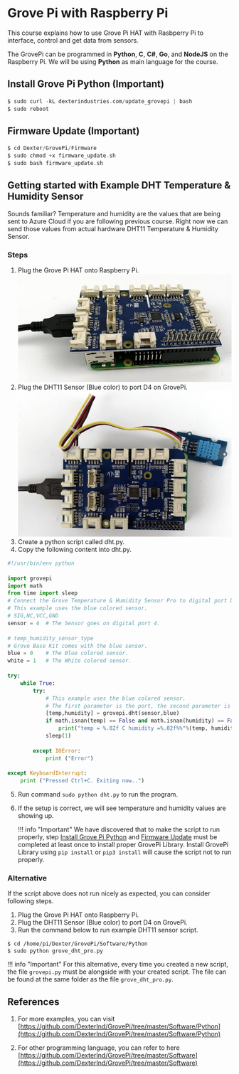 # Grove Pi with Raspberry Pi

This course explains how to use Grove Pi HAT with Rasbperry Pi to interface, control and get data from sensors. 

The GrovePi can be programmed in **Python**, **C**, **C#**, **Go**, and **NodeJS** on the Raspberry Pi. We will be using **Python** as main language for the course.


## Install Grove Pi Python (Important)
```c
$ sudo curl -kL dexterindustries.com/update_grovepi | bash
$ sudo reboot
```

## Firmware Update (Important)
```c
$ cd Dexter/GrovePi/Firmware
$ sudo chmod +x firmware_update.sh
$ sudo bash firmware_update.sh
```

## Getting started with Example DHT Temperature & Humidity Sensor

Sounds familiar? Temperature and humidity are the values that are being sent to Azure Cloud if you are following previous course. 
Right now we can send those values from actual hardware DHT11 Temperature & Humidity Sensor.

### Steps

1. Plug the Grove Pi HAT onto Raspberry Pi.
 ![Grove Pi HAT on Raspberry Pi](./media/RPi-GrovePi.jpg)
2. Plug the DHT11 Sensor (Blue color) to port D4 on GrovePi.
![DHT11 on Raspberry Pi](./media/RPi-DHT11.jpg)
3. Create a python script called dht.py.
4. Copy the following content into dht.py.
``` python
#!/usr/bin/env python

import grovepi
import math
from time import sleep
# Connect the Grove Temperature & Humidity Sensor Pro to digital port D4
# This example uses the blue colored sensor.
# SIG,NC,VCC,GND
sensor = 4  # The Sensor goes on digital port 4.

# temp_humidity_sensor_type
# Grove Base Kit comes with the blue sensor.
blue = 0    # The Blue colored sensor.
white = 1   # The White colored sensor.

try:
    while True:
        try:
            # This example uses the blue colored sensor. 
            # The first parameter is the port, the second parameter is the type of sensor.
            [temp,humidity] = grovepi.dht(sensor,blue)  
            if math.isnan(temp) == False and math.isnan(humidity) == False:
                print("temp = %.02f C humidity =%.02f%%"%(temp, humidity))
            sleep(1)

        except IOError:
            print ("Error")

except KeyboardInterrupt:
    print ("Pressed Ctrl+C. Exiting now..")
```

5. Run command `sudo python dht.py` to run the program.
6. If the setup is correct, we will see temperature and humidity values are showing up.

    !!! info "Important"
        We have discovered that to make the script to run properly, step [Install Grove Pi Python](#install-grove-pi-python-important) and [Firmware Update](#firmware-update-important) must be completed at least once to install proper GrovePi Library. Install GrovePi Library using `pip install` or `pip3 install` will cause the script not to run properly.

### Alternative

If the script above does not run nicely as expected, you can consider following steps. 

1. Plug the Grove Pi HAT onto Raspberry Pi.
2. Plug the DHT11 Sensor (Blue color) to port D4 on GrovePi.
3. Run the command below to run example DHT11 sensor script.
```
$ cd /home/pi/Dexter/GrovePi/Software/Python
$ sudo python grove_dht_pro.py
```

!!! info "Important"
    For this alternative, every time you created a new script, the file `grovepi.py` must be alongside with your created script. The file can be found at the same folder as the file `grove_dht_pro.py`.


## References
1. For more examples, you can visit [https://github.com/DexterInd/GrovePi/tree/master/Software/Python](https://github.com/DexterInd/GrovePi/tree/master/Software/Python)

2. For other programming language, you can refer to here [https://github.com/DexterInd/GrovePi/tree/master/Software](https://github.com/DexterInd/GrovePi/tree/master/Software)

